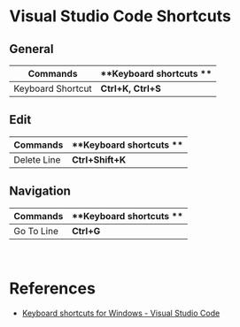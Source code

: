 # Visual Studio Code Shortcuts

## General

| **Commands**      | **Keyboard shortcuts ** |
| ----------------- | ----------------------- |
| Keyboard Shortcut | **Ctrl+K, Ctrl+S**      |

## Edit

| **Commands** | **Keyboard shortcuts ** |
| ------------ | ----------------------- |
| Delete Line  | **Ctrl+Shift+K**        |

## Navigation

| **Commands** | **Keyboard shortcuts ** |
| ------------ | ----------------------- |
| Go To Line   | **Ctrl+G**              |

<br>

# References

- <a href="https://code.visualstudio.com/shortcuts/keyboard-shortcuts-windows.pdf"> Keyboard shortcuts for Windows - Visual Studio Code </a>

